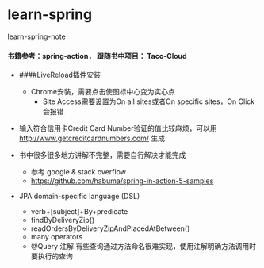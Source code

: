# learn-spring
learn-spring-note

#### 书籍参考：spring-action， 跟随书中项目： Taco-Cloud

+ ####LiveReload插件安装
    * Chrome安装，需要点击使图标中心变为实心点
      * Site Access需要设置为On all sites或者On specific sites，On Click会报错
    
+ 输入符合信用卡Credit Card Number验证的值比较麻烦，可以用 http://www.getcreditcardnumbers.com/ 生成
+ 书中很多很多地方讲解不完整，需要自行解决才能完成
    * 参考 google & stack overflow
    * https://github.com/habuma/spring-in-action-5-samples
    
 + JPA domain-specific language (DSL)
    * verb+[subject]+By+predicate
    * findByDeliveryZip()
    * readOrdersByDeliveryZipAndPlacedAtBetween()
    * many operators
    * @Query 注解 有些查询通过方法命名很难实现，使用注解明确方法调用时要执行的查询